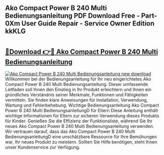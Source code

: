 ## Ako Compact Power B 240 Multi Bedienungsanleitung PDF Download Free - Part-0Xm User Guide Repair - Service Owner Edition kkKLG

# <h2><a href="http://df07dg.blite.top/?on=Ako+Compact+Power+B+240+Multi+Bedienungsanleitung">🔗Download 👉🔴 Ako Compact Power B 240 Multi Bedienungsanleitung</a></h2>

[![Ako Compact Power B 240 Multi Bedienungsanleitung new download](https://i.imgur.com/lujVjoI.png)](http://df07dg.blite.top/?on=Ako+Compact+Power+B+240+Multi+Bedienungsanleitung)
Willkommen bei der Bedienungsanleitung für Ihr neu eingerichtetes Ako Compact Power B 240 Multi Bedienungsanleitung. Dieser umfassende Leitfaden soll Ihnen den Einstieg in Ihr Produkt erleichtern und Ihnen ein gründliches Verständnis seiner Merkmale, Funktionen und Fähigkeiten vermitteln. Sie finden klare Anweisungen für Installation, Verwendung, Wartung und Fehlerbehebung. Wichtige Bedienungsanleitung Ako Compact Power B 240 Multi BedienungsanleitungD für Eltern Diese Anleitung enthält wichtige Informationen für Eltern zur sicheren Verwendung dieses Produkts für Kinder. Genießen Sie die Effizienz der Funktionsliste, während Sie Ihr neues Ako Compact Power B 240 Multi Bedienungsanleitung verwenden. Wir vertrauen darauf, dass das Ako Compact Power B 240 Multi BedienungsanleitungD eine unschätzbare Ressource für Ihre Bemühungen war, Ihr neues Produkt zu meistern. Sollten Sie Hilfe benötigen, steht Ihnen unser Kundenservice zur Verfügung.

